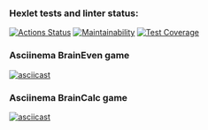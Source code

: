 ### Hexlet tests and linter status:
[![Actions Status](https://github.com/Ivan-Lysenko/php-project-45/workflows/hexlet-check/badge.svg)](https://github.com/Ivan-Lysenko/php-project-45/actions)
[![Maintainability](https://api.codeclimate.com/v1/badges/476307dba3e56d69351d/maintainability)](https://codeclimate.com/github/Ivan-Lysenko/php-project-45/maintainability)
[![Test Coverage](https://api.codeclimate.com/v1/badges/476307dba3e56d69351d/test_coverage)](https://codeclimate.com/github/Ivan-Lysenko/php-project-45/test_coverage)
### Asciinema BrainEven game
[![asciicast](https://asciinema.org/a/595610.svg)](https://asciinema.org/a/595610)
### Asciinema BrainCalc game
[![asciicast](https://asciinema.org/a/595738.svg)](https://asciinema.org/a/595738)
